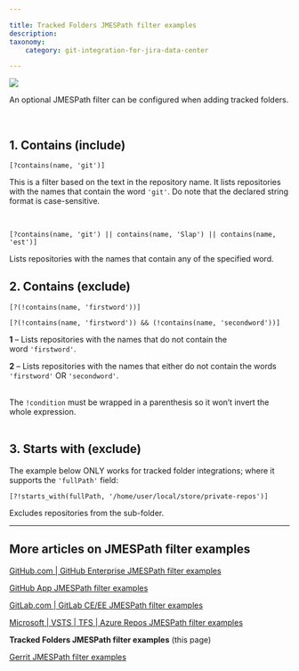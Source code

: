 ```yaml
---

title: Tracked Folders JMESPath filter examples
description:
taxonomy:
    category: git-integration-for-jira-data-center

---
```


![](/wp-content/uploads/tracked-folder-mobile-custom3.png)

An optional JMESPath filter can be configured when adding tracked folders.

<br>

## 1\. Contains (include)

`[?contains(name, 'git')]`

This is a filter based on the text in the repository name. It lists repositories with the names that contain the word `'git'`. Do note that the declared string format is case-sensitive.

<br>

`[?contains(name, 'git') || contains(name, 'Slap') || contains(name, 'est')]`

Lists repositories with the names that contain any of the specified word.

## 2\. Contains (exclude)

`[?(!contains(name, 'firstword'))]`

`[?(!contains(name, 'firstword')) && (!contains(name, 'secondword'))]`

**1** – Lists repositories with the names that do not contain the word `'firstword'`.

**2** – Lists repositories with the names that either do not contain the words `'firstword'` OR `'secondword'`.

<br>

<div class="bbb-callout bbb--note">
    <div class="irow">
    <div class="ilogobox">
        <span class="logoimg"></span>
    </div>
    <div class="imsgbox">
        The <code>!condition</code> must be wrapped in a parenthesis so it won’t invert the whole expression.
    </div>
    </div>
</div>
<br>

## 3\. Starts with (exclude)

The example below ONLY works for tracked folder integrations; where it supports the `'fullPath'` field:

`[?!starts_with(fullPath, '/home/user/local/store/private-repos')]`

Excludes repositories from the sub-folder.

<hr>

## More articles on JMESPath filter examples

[GitHub.com \| GitHub Enterprise JMESPath filter examples](/git-integration-for-jira-data-center/GitHub-GitHub-Enterprise-JMESPath-filter-examples-gij-self-managed)

[GitHub App JMESPath filter examples](/git-integration-for-jira-data-center/GitHub-App-JMESPath-filter-examples-gij-self-managed)

[GitLab.com \| GitLab CE/EE JMESPath filter examples](/git-integration-for-jira-data-center/GitLab-GitLab-CE-EE-JMESPath-filter-examples-gij-self-managed)

[Microsoft \| VSTS \| TFS \| Azure Repos JMESPath filter examples](/git-integration-for-jira-data-center/Microsoft-VSTS-TFS-Azure-Repos-JMESPath-filter-examples-gij-self-managed)

**Tracked Folders JMESPath filter examples** (this page)

[Gerrit JMESPath filter examples](/git-integration-for-jira-data-center/Gerrit-JMESPath-filter-examples-gij-self-managed)

